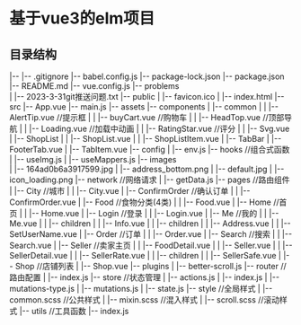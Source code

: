 # 基于vue3的elm项目

## 目录结构
|-- 
    |-- .gitignore
    |-- babel.config.js
    |-- package-lock.json
    |-- package.json
    |-- README.md
    |-- vue.config.js
    |-- problems  
    |   |-- 2023-3-31git推送问题.txt
    |-- public
    |   |-- favicon.ico
    |   |-- index.html
    |-- src
        |-- App.vue
        |-- main.js
        |-- assets
        |-- components
        |   |-- common
        |   |   |-- AlertTip.vue  //提示框
        |   |   |-- buyCart.vue   //购物车
        |   |   |-- HeadTop.vue   //顶部导航
        |   |   |-- Loading.vue   //加载中动画
        |   |   |-- RatingStar.vue  //评分
        |   |   |-- Svg.vue   
        |   |-- ShopList
        |   |   |-- ShopList.vue
        |   |   |-- ShopListItem.vue
        |   |-- TabBar
        |       |-- FooterTab.vue
        |       |-- TabItem.vue
        |-- config
        |   |-- env.js
        |-- hooks       //组合式函数
        |   |-- useImg.js
        |   |-- useMappers.js
        |-- images   
        |   |-- 164ad0b6a3917599.jpg
        |   |-- address_bottom.png
        |   |-- default.jpg
        |   |-- icon_loading.png
        |-- network     //网络请求 
        |   |-- getData.js
        |-- pages       //路由组件
        |   |-- City    //城市
        |   |   |-- City.vue
        |   |-- ConfirmOrder  //确认订单
        |   |   |-- ConfirmOrder.vue
        |   |-- Food     //食物分类(4类)
        |   |   |-- Food.vue
        |   |-- Home     //首页
        |   |   |-- Home.vue
        |   |-- Login    //登录
        |   |   |-- Login.vue
        |   |-- Me       //我的
        |   |   |-- Me.vue
        |   |   |-- children
        |   |       |-- Info.vue
        |   |       |-- children
        |   |           |-- Address.vue
        |   |           |-- SetUserName.vue
        |   |-- Order   //订单
        |   |   |-- Order.vue
        |   |-- Search  //搜索
        |   |   |-- Search.vue
        |   |-- Seller  //卖家主页
        |   |   |-- FoodDetail.vue
        |   |   |-- Seller.vue
        |   |   |-- SellerDetail.vue
        |   |   |-- SellerRate.vue
        |   |   |-- children
        |   |       |-- SellerSafe.vue
        |   |-- Shop  //店铺列表
        |       |-- Shop.vue
        |-- plugins
        |   |-- better-scroll.js
        |-- router    //路由配置
        |   |-- index.js
        |-- store     //状态管理
        |   |-- actions.js
        |   |-- index.js
        |   |-- mutations-type.js
        |   |-- mutations.js
        |   |-- state.js
        |-- style     //全局样式
        |   |-- common.scss  //公共样式
        |   |-- mixin.scss   //混入样式
        |   |-- scroll.scss  //滚动样式
        |-- utils     //工具函数
            |-- index.js
